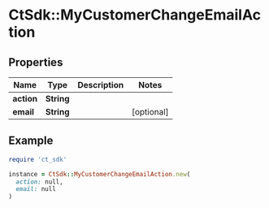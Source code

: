 # CtSdk::MyCustomerChangeEmailAction

## Properties

| Name | Type | Description | Notes |
| ---- | ---- | ----------- | ----- |
| **action** | **String** |  |  |
| **email** | **String** |  | [optional] |

## Example

```ruby
require 'ct_sdk'

instance = CtSdk::MyCustomerChangeEmailAction.new(
  action: null,
  email: null
)
```


